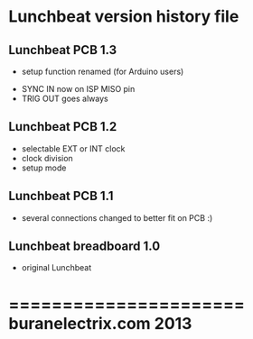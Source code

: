 Lunchbeat version history file
==============================

Lunchbeat PCB 1.3
-----------------
* setup function renamed (for Arduino users)
+ SYNC IN now on ISP MISO pin
+ TRIG OUT goes always


Lunchbeat PCB 1.2
-----------------
+ selectable EXT or INT clock
+ clock division
+ setup mode


Lunchbeat PCB 1.1
-----------------
* several connections changed to better fit on PCB :)


Lunchbeat breadboard 1.0
------------------------
+ original Lunchbeat


======================
buranelectrix.com 2013
======================

